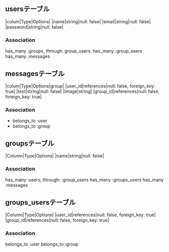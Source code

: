 ## usersテーブル

|colum|Type|Options|
|name|string|null: false|
|email|string|null: false|
|password|string|null: false|

### Association
has_many :groups, through: group_users:
has_many :group_users
has_many :messages

## messagesテーブル

|colum|Type|Options|group|
|user_id|references|null: false, foreign_key: true|
|text|string|null: false|
|image|string|
|group_id|references|null: false, foreign_key: true|

### Association
- belongs_to :user
- belongs_to :group

## groupsテーブル
|Column|Type|Options|
|name|string|null: false|


### Association
has_many :users, through: :group_users
has_many :groups_users
has_many :messages


## groups_usersテーブル

|Column|Type|Options|
|user_id|references|null: false, foreign_key: true|
|group_id|references|null: false, foreign_key: true|

### Association
 belongs_to :user
 belongs_to :group

